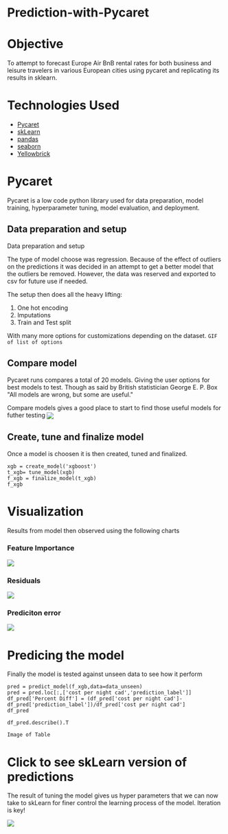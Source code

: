 # Prediction-with-Pycaret

# Objective 
To attempt to forecast Europe Air BnB rental rates for both business and leisure travelers in various European cities using pycaret and replicating its results in sklearn.

# Technologies Used

* [Pycaret](https://pycaret.org/)
* [skLearn](https://scikit-learn.org/stable/index.html)
* [pandas](https://pandas.pydata.org/)
* [seaborn](https://scikit-learn.org/stable/index.html)
* [Yellowbrick](https://www.scikit-yb.org/en/latest/)

# Pycaret
Pycaret is a low code python library used for data preparation, model training, hyperparameter tuning, model evaluation, and deployment. 

## Data preparation and setup
Data preparation and setup

The type of model choose was regression. Because of the effect of outliers on the predictions it was decided in an attempt to get a better model that the outliers be removed. However, the data was reserved and exported to csv for future use if needed.

The setup then does all the heavy lifting:
1) One hot encoding
2) Imputations
3) Train and Test split

With many more options for customizations depending on the dataset.
`GIF of list of options`

## Compare model
Pycaret runs compares a total of 20 models. Giving the user options for best models to test. Though as said by British statistician George E. P. Box "All models are wrong, but some are useful." 

Compare models gives a good place to start to find those useful models for futher testing
<img src="https://github.com/Piettro314/Data-Visualization--AirBnB-Europe/blob/main/Media%20Content/EDA.gif" align="center">

## Create, tune and finalize model
Once a model is choosen it is then created, tuned and finalized. 
```
xgb = create_model('xgboost')
t_xgb= tune_model(xgb)
f_xgb = finalize_model(t_xgb)
f_xgb
```
# Visualization
Results from model then observed using the following charts

### Feature Importance
<img src="https://github.com/Piettro314/Data-Visualization--AirBnB-Europe/blob/main/Media%20Content/EDA.gif" align="center">

### Residuals
<img src="https://github.com/Piettro314/Data-Visualization--AirBnB-Europe/blob/main/Media%20Content/EDA.gif" align="center">

### Prediciton error
<img src="https://github.com/Piettro314/Data-Visualization--AirBnB-Europe/blob/main/Media%20Content/EDA.gif" align="center">

# Predicing the model
Finally the model is tested against unseen data to see how it perform
```
pred = predict_model(f_xgb,data=data_unseen)
pred = pred.loc[:,['cost per night cad','prediction_label']]
df_pred['Percent Diff'] = (df_pred['cost per night cad']-df_pred['prediction_label'])/df_pred['cost per night cad']
df_pred

df_pred.describe().T
```

`Image of Table`

# Click to see skLearn version of predictions
The result of tuning the model gives us hyper parameters that we can now take to skLearn for finer control the learning process of the model. Iteration is key!

<img src="https://github.com/Piettro314/Data-Visualization--AirBnB-Europe/blob/main/Media%20Content/EDA.gif" align="center">



